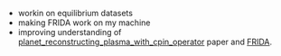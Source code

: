 - workin on equilibrium datasets
- making FRIDA work on my machine
- improving understanding of [planet_reconstructing_plasma_with_cpin_operator](../papers/planet_reconstructing_plasma_with_cpin_operator.md) paper and [FRIDA](../phd/FRIDA.md). 